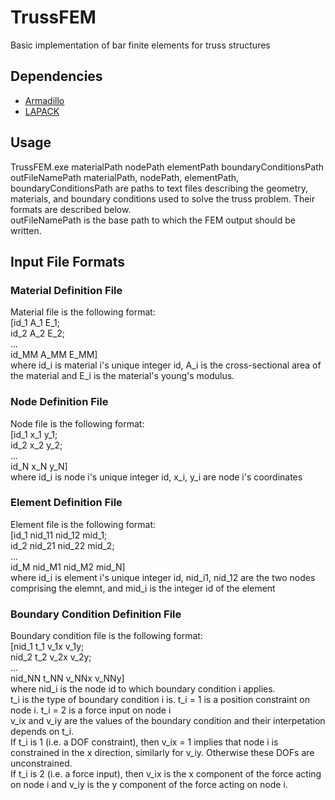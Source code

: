 # TrussFEM
Basic implementation of bar finite elements for truss structures

## Dependencies ##
* [Armadillo](http://arma.sourceforge.net/) 
* [LAPACK](http://icl.cs.utk.edu/lapack-for-windows/lapack/)

## Usage ##
TrussFEM.exe materialPath nodePath elementPath boundaryConditionsPath outFileNamePath
materialPath, nodePath, elementPath, boundaryConditionsPath are paths to text files describing the geometry, materials, and boundary conditions used to solve the truss problem. Their formats are described below.  
outFileNamePath is the base path to which the FEM output should be written.

## Input File Formats ##
### Material Definition File ###
Material file is the following format:  
[id_1  A_1   E_1;  
 id_2  A_2   E_2;  
 ...  
 id_MM A_MM  E_MM]  
where id_i is material i's unique integer id, A_i is the cross-sectional area of the material and E_i is the material's young's modulus.

### Node Definition File ###
Node file is the following format:  
[id_1  x_1   y_1;  
 id_2  x_2   y_2;  
 ...  
 id_N  x_N   y_N]  
where id_i is node i's unique integer id, x_i, y_i are node i's coordinates

### Element Definition File ###
Element file is the following format:  
[id_1  nid_11    nid_12    mid_1;  
 id_2  nid_21    nid_22    mid_2;  
 ...  
 id_M  nid_M1    nid_M2    mid_N]  
where id_i is element i's unique integer id, nid_i1, nid_12 are the two nodes comprising the elemnt, and mid_i is the integer id of the element

### Boundary Condition Definition File ###
Boundary condition file is the following format:  
[nid_1 t_1 v_1x v_1y;  
 nid_2 t_2 v_2x v_2y;  
 ...  
 nid_NN t_NN v_NNx v_NNy]  
where nid_i is the node id to which boundary condition i applies.  
t_i is the type of boundary condition i is. t_i = 1 is a position constraint on node i. t_i = 2 is a force input on node i  
v_ix and v_iy are the values of the boundary condition and their interpetation depends on t_i.  
If t_i is 1 (i.e. a DOF constraint), then v_ix = 1 implies that node i is constrained in the x direction, similarly for v_iy. Otherwise these DOFs are unconstrained.  
If t_i is 2 (i.e. a force input), then v_ix is the x component of the force acting on node i and v_iy is the y component of the force acting on node i.  
